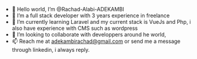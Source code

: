 - 👋 Hello world, I’m @Rachad-Alabi-ADEKAMBI
- 👀 I’m a full stack developer with 3 years experience in freelance
- 🌱 I’m currently learning Laravel and my current stack is VueJs and Php, i also have experience with CMS such as wordpress
- 💞️ I’m looking to collaborate with developpers around he world, 
- 📫 Reach me at adekambirachad@gmail.com or send me a message through linkedin, i always reply.

<!---
Rachad-Alabi-ADEKAMBI/Rachad-Alabi-ADEKAMBI is a ✨ special ✨ repository because its `README.md` (this file) appears on your GitHub profile.
You can click the Preview link to take a look at your changes.
--->
